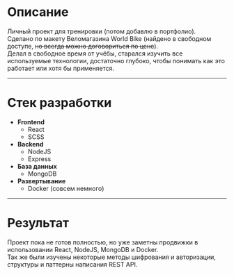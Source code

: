# Описание
Личный проект для тренировки (потом добавлю в портфолио).  
Сделано по макету Веломагазина World Bike (найдено в свободном доступе, ~~но всегда можно договориться по цене~~).  
Делал в свободное время от учёбы, старался изучить все используемые технологии, достаточно глубоко, чтобы понимать как это работает или хотя бы применяется.

---

# Стек разработки
- **Frontend**
    - React
    - SCSS
- **Backend**
    - NodeJS
    - Express
- **База данных**
    - MongoDB
- **Развертывание**
    - Docker (совсем немного)

---

# Результат
Проект пока не готов полностью, но уже заметны продвижки в использовании React, NodeJS, MongoDB и Docker.  
Так же были изучены некоторые методы шифрования и авторизации, структуры и паттерны написания REST API.